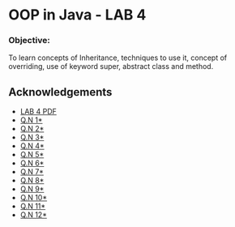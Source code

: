 
# OOP in Java  - LAB 4

### Objective:
To learn concepts of Inheritance, techniques to use it, concept of overriding, use of keyword
super, abstract class and method.

## Acknowledgements

 - [LAB 4 PDF](https://github.com/pray3m/JavaPrograms/blob/main/LAB4/lab%204(Inheritance).pdf)
 - [Q.N 1*](https://github.com/pray3m/JavaPrograms/blob/main/LAB4/SimpleInheritance.java)
 - [Q.N 2*](https://github.com/pray3m/JavaPrograms/blob/main/LAB4/MultilevelInheritance.java)
 - [Q.N 3*](https://github.com/pray3m/JavaPrograms/blob/main/LAB4/HierarchicalInheritance.java)
 - [Q.N 4*](https://github.com/pray3m/JavaPrograms/blob/main/LAB4/BoxDemo.java)
 - [Q.N 5*](https://github.com/pray3m/JavaPrograms/blob/main/LAB4/BoxDemo.java)
 - [Q.N 6*](https://github.com/pray3m/JavaPrograms/blob/main/LAB4/BoxDemo.java)
 - [Q.N 7*](https://github.com/pray3m/JavaPrograms/blob/main/LAB4/BoxDemo.java)
 - [Q.N 8*](https://github.com/pray3m/JavaPrograms/blob/main/LAB4/BoxDemo.java)
 - [Q.N 9*](https://github.com/pray3m/JavaPrograms/blob/main/LAB4/BoxDemo.java)
 - [Q.N 10*](https://github.com/pray3m/JavaPrograms/blob/main/LAB4/BoxDemo.java)
 - [Q.N 11*](https://github.com/pray3m/JavaPrograms/blob/main/LAB4/BoxDemo.java)
 - [Q.N 12*](https://github.com/pray3m/JavaPrograms/blob/main/LAB4/BoxDemo.java)

